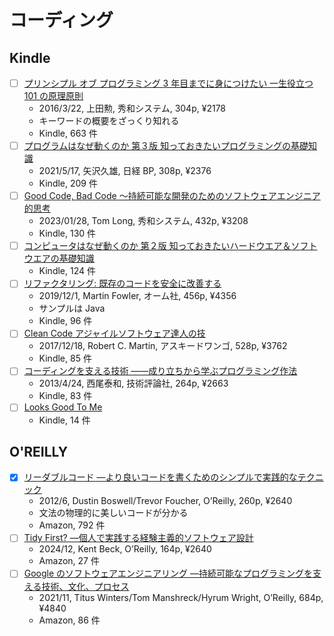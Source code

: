 # コーディング

## Kindle

- [ ] [プリンシプル オブ プログラミング 3 年目までに身につけたい 一生役立つ 101 の原理原則](https://www.amazon.co.jp/dp/B071V7MY82)
  - 2016/3/22, 上田勲, 秀和システム, 304p, ¥2178
  - キーワードの概要をざっくり知れる
  - Kindle, 663 件
- [ ] [プログラムはなぜ動くのか 第３版 知っておきたいプログラミングの基礎知識](https://www.amazon.co.jp/dp/B094J3CK1C)
  - 2021/5/17, 矢沢久雄, 日経 BP, 308p, ¥2376
  - Kindle, 209 件
- [ ] [Good Code, Bad Code ～持続可能な開発のためのソフトウェアエンジニア的思考](https://www.amazon.co.jp/dp/B0BSW72QKZ)
  - 2023/01/28, Tom Long, 秀和システム, 432p, ¥3208
  - Kindle, 130 件
- [ ] [コンピュータはなぜ動くのか 第２版 知っておきたいハードウエア＆ソフトウエアの基礎知識](https://www.amazon.co.jp/dp/B0BHMS1BYP)
  - Kindle, 124 件
- [ ] [リファクタリング: 既存のコードを安全に改善する](https://www.amazon.co.jp/dp/B0831M1RK5)
  - 2019/12/1, Martin Fowler, オーム社, 456p, ¥4356
  - サンプルは Java
  - Kindle, 96 件
- [ ] [Clean Code アジャイルソフトウェア達人の技](https://www.amazon.co.jp/dp/4048930591)
  - 2017/12/18, Robert C. Martin, アスキードワンゴ, 528p, ¥3762
  - Kindle, 85 件
- [ ] [コーディングを支える技術 ――成り立ちから学ぶプログラミング作法](https://www.amazon.co.jp/dp/B07JKLS4KM)
  - 2013/4/24, 西尾泰和, 技術評論社, 264p, ¥2663
  - Kindle, 83 件
- [ ] [Looks Good To Me](https://www.amazon.co.jp/dp/B0F9W9YQPL)
  - Kindle, 14 件

## O'REILLY

- [x] [リーダブルコード ―より良いコードを書くためのシンプルで実践的なテクニック](https://www.oreilly.co.jp/books/9784873115658/)
  - 2012/6, Dustin Boswell/Trevor Foucher, O’Reilly, 260p, ¥2640
  - 文法の物理的に美しいコードが分かる
  - Amazon, 792 件
- [ ] [Tidy First? ―個人で実践する経験主義的ソフトウェア設計](https://www.oreilly.co.jp/books/9784814400911/)
  - 2024/12, Kent Beck, O’Reilly, 164p, ¥2640
  - Amazon, 27 件
- [ ] [Google のソフトウェアエンジニアリング ―持続可能なプログラミングを支える技術、文化、プロセス](https://www.oreilly.co.jp/books/9784873119656/)
  - 2021/11, Titus Winters/Tom Manshreck/Hyrum Wright, O’Reilly, 684p, ¥4840
  - Amazon, 86 件
